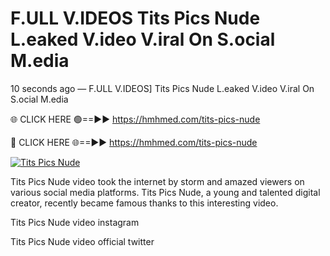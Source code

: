 # F.ULL V.IDEOS Tits Pics Nude L.eaked V.ideo V.iral On S.ocial M.edia

10 seconds ago — F.ULL V.IDEOS] Tits Pics Nude L.eaked V.ideo V.iral On S.ocial M.edia

🌐 CLICK HERE 🟢==►► https://hmhmed.com/tits-pics-nude

🔴 CLICK HERE 🌐==►► https://hmhmed.com/tits-pics-nude

[![Tits Pics Nude](https://i.imgur.com/dJHk4Zq.gif)](https://hmhmed.com/tits-pics-nude)

Tits Pics Nude video took the internet by storm and amazed viewers on various social media platforms. Tits Pics Nude, a young and talented digital creator, recently became famous thanks to this interesting video.

Tits Pics Nude video instagram

Tits Pics Nude video official twitter